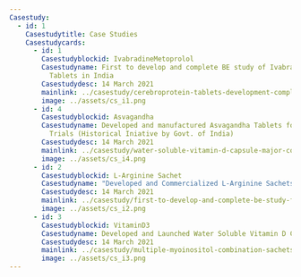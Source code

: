```yaml
---
Casestudy:
  - id: 1
    Casestudytitle: Case Studies
    Casestudycards:
      - id: 1
        Casestudyblockid: IvabradineMetoprolol
        Casestudyname: First to develop and complete BE study of Ivabradine - Metoprolol
          Tablets in India
        Casestudydesc: 14 March 2021
        mainlink: ../casestudy/cerebroprotein-tablets-development-complete-pending-commercialization
        image: ../assets/cs_i1.png
      - id: 4
        Casestudyblockid: Asvagandha
        Casestudyname: Developed and manufactured Asvagandha Tablets for UK Clinical
          Trials (Historical Iniative by Govt. of India)
        Casestudydesc: 14 March 2021
        mainlink: ../casestudy/water-soluble-vitamin-d-capsule-major-commercial-success-for-client
        image: ../assets/cs_i4.png
      - id: 2
        Casestudyblockid: L-Arginine Sachet
        Casestudyname: "Developed and Commercialized L-Arginine Sachets "
        Casestudydesc: 14 March 2021
        mainlink: ../casestudy/first-to-develop-and-complete-be-study-for-metoprolol-ivabradine-hydrochloride-tablets-in-india-product-is-approved-by-central-drug-control-of-india
        image: ../assets/cs_i2.png
      - id: 3
        Casestudyblockid: VitaminD3
        Casestudyname: Developed and Launched Water Soluble Vitamin D Capsules
        Casestudydesc: 14 March 2021
        mainlink: ../casestudy/multiple-myoinositol-combination-sachets-for-pcod-infertility-treatment
        image: ../assets/cs_i3.png
---
```

